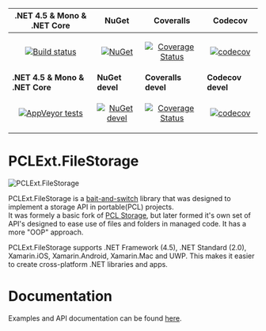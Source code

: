 **.NET 4.5 & Mono & .NET Core** | **NuGet** | **Coveralls** | **Codecov**
------------- | ------------- | ------------- | -------------
 |<p align="center">[![Build status](https://ci.appveyor.com/api/projects/status/puku2ym0k1n7ryde?svg=true)](https://ci.appveyor.com/project/Aragas/pclext-filestorage)</p>|<p align="center">[![NuGet](https://img.shields.io/nuget/v/PCLExt.FileStorage.svg)](https://www.nuget.org/packages/PCLExt.FileStorage/)</p>|<p align="center">[![Coverage Status](https://coveralls.io/repos/github/PCLExt/PCLExt.FileStorage/badge.svg?branch=master)](https://coveralls.io/github/PCLExt/PCLExt.FileStorage?branch=master)</p>|<p align="center">[![codecov](https://codecov.io/gh/PCLExt/PCLExt.FileStorage/branch/master/graph/badge.svg)](https://codecov.io/gh/PCLExt/PCLExt.FileStorage/branch/master)</p>
 **.NET 4.5 & Mono & .NET Core** | **NuGet devel** | **Coveralls devel** | **Codecov devel**
 |<p align="center">[![AppVeyor tests](https://img.shields.io/appveyor/tests/Aragas/pclext-filestorage.svg)]()</p>|<p align="center">[![NuGet devel](https://img.shields.io/nuget/v/PCLExt.FileStorage-devel.svg)](https://www.nuget.org/packages/PCLExt.FileStorage-devel/)</p>|<p align="center">[![Coverage Status](https://coveralls.io/repos/github/PCLExt/PCLExt.FileStorage/badge.svg?branch=devel)](https://coveralls.io/github/PCLExt/PCLExt.FileStorage?branch=devel)</p>|<p align="center">[![codecov](https://codecov.io/gh/PCLExt/PCLExt.FileStorage/branch/devel/graph/badge.svg)](https://codecov.io/gh/PCLExt/PCLExt.FileStorage/branch/devel)</p>

# PCLExt.FileStorage

![PCLExt.FileStorage](https://raw.githubusercontent.com/PCLExt/PCLExt.FileStorage/master/common/sushi_64.png)
  
PCLExt.FileStorage is a [bait-and-switch](http://ericsink.com/entries/pcl_bait_and_switch.html) library that was designed to implement a storage API in portable(PCL) projects.  
It was formely a basic fork of [PCL Storage](https://github.com/dsplaisted/PCLStorage), but later formed it's own set of API's designed to ease use of files and folders in managed code. It has a more "OOP" approach.
  
PCLExt.FileStorage supports .NET Framework (4.5), .NET Standard (2.0), Xamarin.iOS, Xamarin.Android, Xamarin.Mac and UWP.
This makes it easier to create cross-platform .NET libraries and apps.


# Documentation
Examples and API documentation can be found [here](http://pclext.github.io/PCLExt.FileStorage/).
